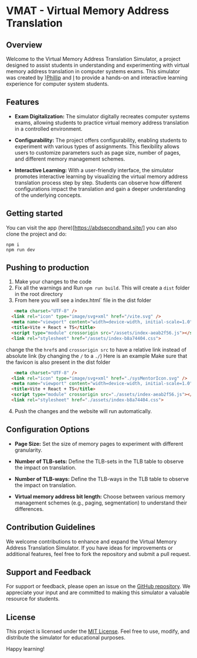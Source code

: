 # VMAT - Virtual Memory Address Translation

## Overview

Welcome to the Virtual Memory Address Translation Simulator, a project designed to assist students in understanding and experimenting with virtual memory address translation in computer systems exams. This simulator was created by )[Phillip](https://github.com/Nidocq) and [I](https://github.com/MahmoodSeoud) to provide a hands-on and interactive learning experience for computer system students.

## Features

- **Exam Digitalization:** The simulator digitally recreates computer systems exams, allowing students to practice virtual memory address translation in a controlled environment.

- **Configurability:** The project offers configurability, enabling students to experiment with various types of assignments. This flexibility allows users to customize parameters such as page size, number of pages, and different memory management schemes.

- **Interactive Learning:** With a user-friendly interface, the simulator promotes interactive learning by visualizing the virtual memory address translation process step by step. Students can observe how different configurations impact the translation and gain a deeper understanding of the underlying concepts.

## Getting started
You can visit the app (here)[https://abdsecondhand.site/]
you can also clone the project and do:

```
npm i
npm run dev
```

## Pushing to production
1. Make your changes to the code
2. Fix all the warnings and Run `npm run build`. This will create a `dist` folder in the root directory
3. From here you will see a ìndex.html` file in the dist folder
```html
   <meta charset="UTF-8" />
  <link rel="icon" type="image/svg+xml" href="/vite.svg" />
  <meta name="viewport" content="width=device-width, initial-scale=1.0" />
  <title>Vite + React + TS</title>
  <script type="module" crossorigin src="/assets/index-aeab2f56.js"></script>
  <link rel="stylesheet" href="/assets/index-b8a74404.css">
```
change the the `href`s and `crossorigin src` to have a relative link instead of absolute link (by changing the `/` to a `./`)
Here is an example
Make sure that the favicon is also present in the dist folder
```html
   <meta charset="UTF-8" />
  <link rel="icon" type="image/svg+xml" href="./sysMentorIcon.svg" />
  <meta name="viewport" content="width=device-width, initial-scale=1.0" />
  <title>Vite + React + TS</title>
  <script type="module" crossorigin src="./assets/index-aeab2f56.js"></script>
  <link rel="stylesheet" href="./assets/index-b8a74404.css">
```
4. Push the changes and the website will run automatically.

## Configuration Options

- **Page Size:** Set the size of memory pages to experiment with different granularity.
  
- **Number of TLB-sets:** Define the TLB-sets in the TLB table to observe the impact on translation.

- **Number of TLB-ways:** Define the TLB-ways in the TLB table to observe the impact on translation.

- **Virtual memory address bit length:** Choose between various memory management schemes (e.g., paging, segmentation) to understand their differences.

## Contribution Guidelines

We welcome contributions to enhance and expand the Virtual Memory Address Translation Simulator. If you have ideas for improvements or additional features, feel free to fork the repository and submit a pull request.

## Support and Feedback

For support or feedback, please open an issue on the [GitHub repository](https://github.com/MahmoodSeoud/VMAT/issues). We appreciate your input and are committed to making this simulator a valuable resource for students.

## License

This project is licensed under the [MIT License](LICENSE). Feel free to use, modify, and distribute the simulator for educational purposes.

Happy learning!

